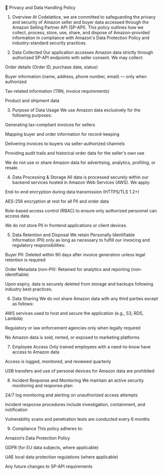 📄 Privacy and Data Handling Policy

1. Overview
At Codelattice, we are committed to safeguarding the privacy and security of Amazon seller and buyer data accessed through the Amazon Selling Partner API (SP-API). This policy outlines how we collect, process, store, use, share, and dispose of Amazon-provided information in compliance with Amazon's Data Protection Policy and industry-standard security practices.

2. Data Collected
Our application accesses Amazon data strictly through authorized SP-API endpoints with seller consent. We may collect:

Order details (Order ID, purchase date, status)

Buyer information (name, address, phone number, email) — only when authorized

Tax-related information (TRN, invoice requirements)

Product and shipment data

3. Purpose of Data Usage
We use Amazon data exclusively for the following purposes:

Generating tax-compliant invoices for sellers

Mapping buyer and order information for record-keeping

Delivering invoices to buyers via seller-authorized channels

Providing audit trails and historical order data for the seller's own use

We do not use or share Amazon data for advertising, analytics, profiling, or resale.

4. Data Processing & Storage
All data is processed securely within our backend services hosted in Amazon Web Services (AWS). We apply:

End-to-end encryption during data transmission (HTTPS/TLS 1.2+)

AES-256 encryption at rest for all PII and order data

Role-based access control (RBAC) to ensure only authorized personnel can access data

We do not store PII in frontend applications or client devices.

5. Data Retention and Disposal
We retain Personally Identifiable Information (PII) only as long as necessary to fulfill our invoicing and regulatory responsibilities:

Buyer PII: Deleted within 90 days after invoice generation unless legal retention is required

Order Metadata (non-PII): Retained for analytics and reporting (non-identifiable)

Upon expiry, data is securely deleted from storage and backups following industry best practices.

6. Data Sharing
We do not share Amazon data with any third parties except as follows:

AWS services used to host and secure the application (e.g., S3, RDS, Lambda)

Regulatory or law enforcement agencies only when legally required

No Amazon data is sold, rented, or exposed to marketing platforms

7. Employee Access
Only trained employees with a need-to-know have access to Amazon data

Access is logged, monitored, and reviewed quarterly

USB transfers and use of personal devices for Amazon data are prohibited

8. Incident Response and Monitoring
We maintain an active security monitoring and response plan:

24/7 log monitoring and alerting on unauthorized access attempts

Incident response procedures include investigation, containment, and notification

Vulnerability scans and penetration tests are conducted every 6 months

9. Compliance
This policy adheres to:

Amazon’s Data Protection Policy

GDPR (for EU data subjects, where applicable)

UAE local data protection regulations (where applicable)

Any future changes to SP-API requirements


